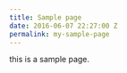 ```yaml
---
title: Sample page
date: 2016-06-07 22:27:00 Z
permalink: my-sample-page
---
```


this is a sample page.